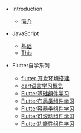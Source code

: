 * Introduction
    * [简介](README.md)

* JavaScript
    * [基础](/javascript/base.md)
    * [This](/javascript/this.md)
* Flutter自学系列
	* [flutter 开发环境搭建](/flutter/flutter_development_environment.md)	
	* [dart语言学习概览]()
	* [Flutter基础组件学习]()
	* [Flutter布局类组件学习]()
	* [Flutter容器类组件学习]()
	* [Flutter可滚动组件学习]()
	* [Flutter功能性组件学习]()